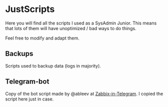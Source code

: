 # JustScripts

Here you will find all the scripts I used as a SysAdmin Junior. This means that lots of them will have unoptimized / bad ways to do things.

Feel free to modify and adapt them.

## Backups

Scripts used to backup data (logs in majority).

## Telegram-bot

Copy of the bot script made by @ableev at [Zabbix-in-Telegram](https://github.com/ableev/Zabbix-in-Telegram/). I copied the script here just in case.
